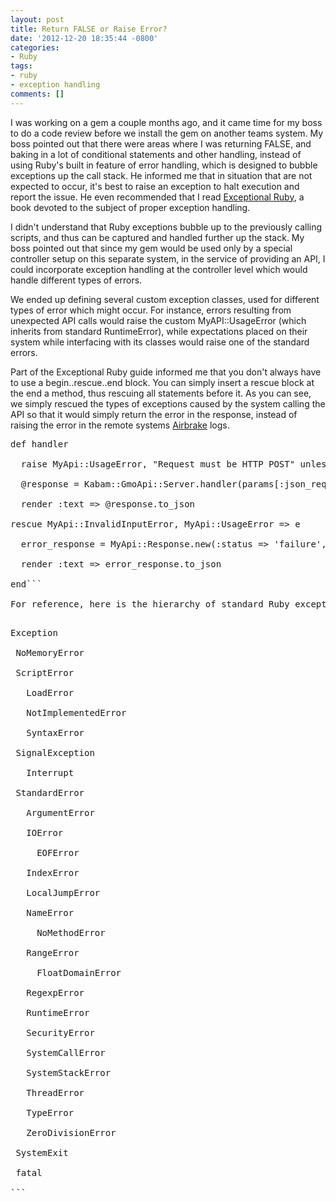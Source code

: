 ```yaml
---
layout: post
title: Return FALSE or Raise Error?
date: '2012-12-20 18:35:44 -0800'
categories:
- Ruby
tags:
- ruby
- exception handling
comments: []
---
```

I was working on a gem a couple months ago, and it came time for my boss to do a code review before we install the gem on another teams system. My boss pointed out that there were areas where I was returning FALSE, and baking in a lot of conditional statements and other handling, instead of using Ruby's built in feature of error handling, which is designed to bubble exceptions up the call stack. He informed me that in situation that are not expected to occur, it's best to raise an exception to halt execution and report the issue. He even recommended that I read <a href="http://exceptionalruby.com/" target="_blank">Exceptional Ruby</a>, a book devoted to the subject of proper exception handling.

I didn't understand that Ruby exceptions bubble up to the previously calling scripts, and thus can be captured and handled further up the stack. My boss pointed out that since my gem would be used only by a special controller setup on this separate system, in the service of providing an API, I could incorporate exception handling at the controller level which would handle different types of errors.

We ended up defining several custom exception classes, used for different types of error which might occur. For instance, errors resulting from unexpected API calls would raise the custom MyAPI::UsageError (which inherits from standard RuntimeError), while expectations placed on their system while interfacing with its classes would raise one of the standard errors.

Part of the Exceptional Ruby guide informed me that you don't always have to use a begin..rescue..end block. You can simply insert a rescue block at the end a method, thus rescuing all statements before it. As you can see, we simply rescued the types of exceptions caused by the system calling the API so that it would simply return the error in the response, instead of raising the error in the remote systems <a title="Airbrake error aggregator" href="http://airbrake.io/" target="_blank">Airbrake</a> logs.

<pre class="brush:rails">def handler

  raise MyApi::UsageError, "Request must be HTTP POST" unless request.post?

  @response = Kabam::GmoApi::Server.handler(params[:json_request])

  render :text => @response.to_json

rescue MyApi::InvalidInputError, MyApi::UsageError => e

  error_response = MyApi::Response.new(:status => 'failure', :result => e.message)

  render :text => error_response.to_json

end```

For reference, here is the hierarchy of standard Ruby exceptions which you can use, or inherit from for your own custom exception classes. 

<pre>
Exception

 NoMemoryError

 ScriptError

   LoadError

   NotImplementedError

   SyntaxError

 SignalException

   Interrupt

 StandardError

   ArgumentError

   IOError

     EOFError

   IndexError

   LocalJumpError

   NameError

     NoMethodError

   RangeError

     FloatDomainError

   RegexpError

   RuntimeError

   SecurityError

   SystemCallError

   SystemStackError

   ThreadError

   TypeError

   ZeroDivisionError

 SystemExit

 fatal

```


